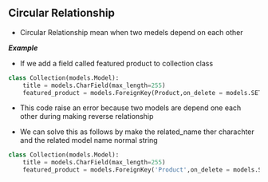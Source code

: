 ## Circular Relationship

- Circular Relationship mean when two medels depend on each other

___Example___

- If we add a field called featured product to collection class
```python
class Collection(models.Model):
    title = models.CharField(max_length=255)
    featured_product = models.ForeignKey(Product,on_delete = models.SET_NULL. null = True)
```

- This code raise an error because two models are depend one each other during making reverse relationship

- We can solve this as follows by make the related_name ther charachter and the related model name normal string

```python
class Collection(models.Model):
    title = models.CharField(max_length=255)
    featured_product = models.ForeignKey('Product',on_delete = models.SET_NULL. null = True, related_name = '+')
```